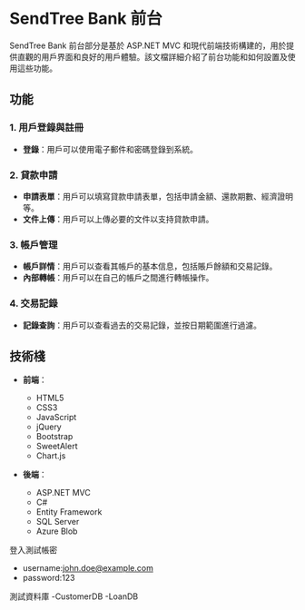 # SendTree Bank 前台

SendTree Bank 前台部分是基於 ASP.NET MVC 和現代前端技術構建的，用於提供直觀的用戶界面和良好的用戶體驗。該文檔詳細介紹了前台功能和如何設置及使用這些功能。

## 功能

### 1. 用戶登錄與註冊
- **登錄**：用戶可以使用電子郵件和密碼登錄到系統。

### 2. 貸款申請
- **申請表單**：用戶可以填寫貸款申請表單，包括申請金額、還款期數、經濟證明等。
- **文件上傳**：用戶可以上傳必要的文件以支持貸款申請。

### 3. 帳戶管理
- **帳戶詳情**：用戶可以查看其帳戶的基本信息，包括賬戶餘額和交易記錄。
- **內部轉帳**：用戶可以在自己的帳戶之間進行轉帳操作。

### 4. 交易記錄
- **記錄查詢**：用戶可以查看過去的交易記錄，並按日期範圍進行過濾。

## 技術棧

- **前端**：
  - HTML5
  - CSS3
  - JavaScript
  - jQuery
  - Bootstrap
  - SweetAlert
  - Chart.js
    
- **後端**：
  - ASP.NET MVC
  - C#
  - Entity Framework
  - SQL Server
  - Azure Blob
 

登入測試帳密
  - username:john.doe@example.com
  - password:123

測試資料庫
  -CustomerDB
  -LoanDB
